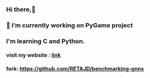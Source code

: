### Hi there,👋
### 🔭 I’m currently working on PyGame project
###  I'm learning C and Python.
   #### visit my website : [link](https://retajd.github.io)
   #### fork: https://github.com/RETAJD/benchmarking-gnns

<!--
**RETAJD/RETAJD** is a ✨ _special_ ✨ repository because its `README.md` (this file) appears on your GitHub profile.

Here are some ideas to get you started:

- 🔭 I’m currently working on ...
- 🌱 I’m currently learning ...
- 👯 I’m looking to collaborate on ...
- 🤔 I’m looking for help with ...
- 💬 Ask me about ...
- 📫 How to reach me: ...
- 😄 Pronouns: ...
- ⚡ Fun fact: ...
-->
